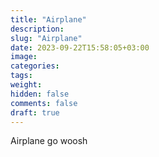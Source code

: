 ```yaml
---
title: "Airplane"
description:
slug: "Airplane"
date: 2023-09-22T15:58:05+03:00
image:
categories:
tags:
weight:
hidden: false
comments: false
draft: true
---
```


Airplane go woosh
